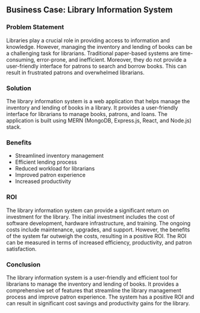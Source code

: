 ## Business Case: Library Information System

### Problem Statement

Libraries play a crucial role in providing access to information and knowledge. However, managing the inventory and lending of books can be a challenging task for librarians. Traditional paper-based systems are time-consuming, error-prone, and inefficient. Moreover, they do not provide a user-friendly interface for patrons to search and borrow books. This can result in frustrated patrons and overwhelmed librarians.

### Solution

The library information system is a web application that helps manage the inventory and lending of books in a library. It provides a user-friendly interface for librarians to manage books, patrons, and loans. The application is built using MERN (MongoDB, Express.js, React, and Node.js) stack.

### Benefits

- Streamlined inventory management
- Efficient lending process
- Reduced workload for librarians
- Improved patron experience
- Increased productivity

### ROI

The library information system can provide a significant return on investment for the library. The initial investment includes the cost of software development, hardware infrastructure, and training. The ongoing costs include maintenance, upgrades, and support. However, the benefits of the system far outweigh the costs, resulting in a positive ROI. The ROI can be measured in terms of increased efficiency, productivity, and patron satisfaction.

### Conclusion

The library information system is a user-friendly and efficient tool for librarians to manage the inventory and lending of books. It provides a comprehensive set of features that streamline the library management process and improve patron experience. The system has a positive ROI and can result in significant cost savings and productivity gains for the library.
